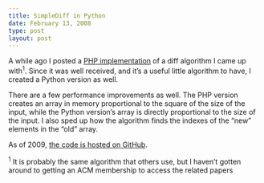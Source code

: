 ```yaml
---
title: SimpleDiff in Python
date: February 13, 2008
type: post
layout: post
---
```

A while ago I posted a <a href="http://www.paulbutler.org/archives/a-simple-diff-algorithm-in-php/">PHP implementation</a> of a diff algorithm I came up with<sup>1</sup>. Since it was well received, and it’s a useful little algorithm to have, I created a Python version as well.

There are a few performance improvements as well. The PHP version creates an array in memory proportional to the square of the size of the input, while the Python version’s array is directly proportional to the size of the input. I also sped up how the algorithm finds the indexes of the “new” elements in the “old” array.

As of 2009, [the code is hosted on GitHub](https://github.com/paulgb/simplediff).

<sup>1</sup> It is probably the same algorithm that others use, but I haven’t gotten around to getting an ACM membership to access the related papers
